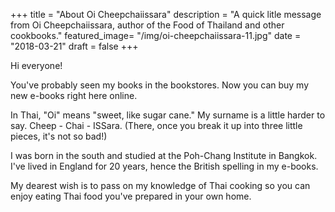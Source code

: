 +++
title = "About Oi Cheepchaiissara"
description = "A quick litle message from Oi Cheepchaiissara, author of the Food of Thailand and other cookbooks."
featured_image= "/img/oi-cheepchaiissara-11.jpg"
date = "2018-03-21"
draft = false
+++

Hi everyone!

You've probably seen my books in the bookstores. Now you can buy my new e-books right here online.

In Thai, "Oi" means "sweet, like sugar cane." My surname is a little harder to say. Cheep - Chai - ISSara. (There, once you break it up into three little pieces, it's not so bad!)

I was born in the south and studied at the Poh-Chang Institute in Bangkok. I've lived in England for 20 years, hence the British spelling in my e-books.

My dearest wish is to pass on my knowledge of Thai cooking so you can enjoy eating Thai food you've prepared in your own home.
